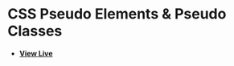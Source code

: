 # CSS Pseudo Elements & Pseudo Classes

- [**View Live**](https://tahmid-sarker.github.io/Modern-HTML-CSS-Notes/10-Advanced-Selectors/03-Pseudo-Elements/)